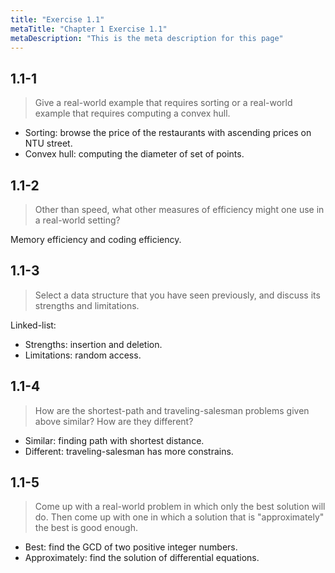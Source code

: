```yaml
---
title: "Exercise 1.1"
metaTitle: "Chapter 1 Exercise 1.1"
metaDescription: "This is the meta description for this page"
---
```


## 1.1-1

> Give a real-world example that requires sorting or a real-world example that requires computing a convex hull.

- Sorting: browse the price of the restaurants with ascending prices on NTU street.
- Convex hull: computing the diameter of set of points.

## 1.1-2

> Other than speed, what other measures of efficiency might one use in a real-world setting?

Memory efficiency and coding efficiency.

## 1.1-3

> Select a data structure that you have seen previously, and discuss its strengths and limitations.

Linked-list:

- Strengths: insertion and deletion.
- Limitations: random access.

## 1.1-4

> How are the shortest-path and traveling-salesman problems given above similar? How are they different?

- Similar: finding path with shortest distance.
- Different: traveling-salesman has more constrains.

## 1.1-5

> Come up with a real-world problem in which only the best solution will do. Then come up with one in which a solution that is "approximately" the best is good enough.

- Best: find the GCD of two positive integer numbers.
- Approximately: find the solution of differential equations.
